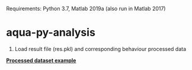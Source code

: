 Requirements:
Python 3.7, Matlab 2019a (also run in Matlab 2017)

# aqua-py-analysis

  1) Load result file (res.pkl) and corresponding behaviour processed data


**[Processed dataset example](https://drive.google.com/open?id=1AKd6eTaFozHGF5d6zzddp5zLGm503cFs)**
